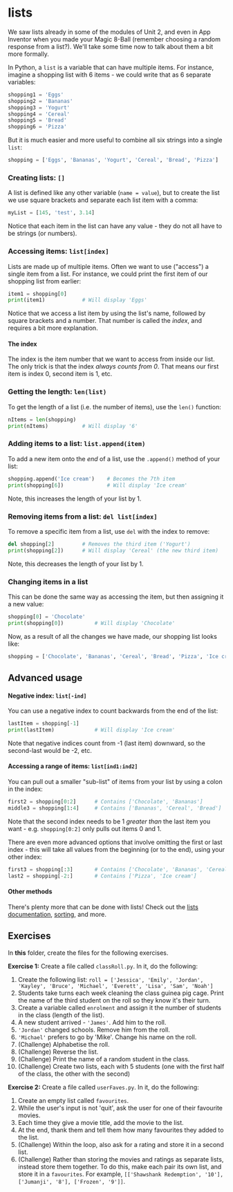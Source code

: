 # lists

We saw lists already in some of the modules of Unit 2, and even in App Inventor when you made your Magic 8-Ball (remember choosing a random response from a list?). We'll take some time now to talk about them a bit more formally.

In Python, a `list` is a variable that can have multiple items. For instance, imagine a shopping list with 6 items - we could write that as 6 separate variables:

```python
shopping1 = 'Eggs'
shopping2 = 'Bananas'
shopping3 = 'Yogurt'
shopping4 = 'Cereal'
shopping5 = 'Bread'
shopping6 = 'Pizza'
```

But it is much easier and more useful to combine all six strings into a single `list`:

```python
shopping = ['Eggs', 'Bananas', 'Yogurt', 'Cereal', 'Bread', 'Pizza']
```

### Creating lists: `[]`

A list is defined like any other variable (`name = value`), but to create the list we use square brackets and separate each list item with a comma:

```python
myList = [145, 'test', 3.14]
```

Notice that each item in the list can have any value - they do not all have to be strings (or numbers).

### Accessing items: `list[index]`

Lists are made up of multiple items. Often we want to use ("access") a single item from a list. For instance, we could print the first item of our shopping list from earlier:

```python
item1 = shopping[0]
print(item1)            # Will display 'Eggs'
```

Notice that we access a list item by using the list's name, followed by square brackets and a number. That number is called the *index*, and requires a bit more explanation.

#### The index

The index is the item number that we want to access from inside our list. The only trick is that the index *always counts from 0*. That means our first item is index 0, second item is 1, etc.

### Getting the length: `len(list)`

To get the length of a list (i.e. the number of items), use the `len()` function:

```python
nItems = len(shopping)
print(nItems)           # Will display '6'
```

### Adding items to a list: `list.append(item)`

To add a new item onto the *end* of a list, use the `.append()` method of your list:

```python
shopping.append('Ice cream')    # Becomes the 7th item
print(shopping[6])              # Will display 'Ice cream'
```

Note, this increases the length of your list by 1.

### Removing items from a list: `del list[index]`

To remove a specific item from a list, use `del` with the index to remove:

```python
del shopping[2]         # Removes the third item ('Yogurt')
print(shopping[2])      # Will display 'Cereal' (the new third item)
```

Note, this decreases the length of your list by 1.

### Changing items in a list

This can be done the same way as accessing the item, but then assigning it a new value:

```python
shopping[0] = 'Chocolate'
print(shopping[0])          # Will display 'Chocolate'
```

Now, as a result of all the changes we have made, our shopping list looks like:

```python
shopping = ['Chocolate', 'Bananas', 'Cereal', 'Bread', 'Pizza', 'Ice cream']
```


## Advanced usage

#### Negative index: `list[-ind]`

You can use a negative index to count backwards from the end of the list:

```python
lastItem = shopping[-1]
print(lastItem)             # Will display 'Ice cream'
```

Note that negative indices count from -1 (last item) downward, so the second-last would be -2, etc.

#### Accessing a range of items: `list[ind1:ind2]`

You can pull out a smaller "sub-list" of items from your list by using a colon in the index:

```python
first2 = shopping[0:2]      # Contains ['Chocolate', 'Bananas']
middle3 = shopping[1:4]     # Contains ['Bananas', 'Cereal', 'Bread']
```

Note that the second index needs to be 1 *greater than* the last item you want - e.g. `shopping[0:2]` only pulls out items 0 and 1.

There are even more advanced options that involve omitting the first or last index - this will take all values from the beginning (or to the end), using your other index:

```python
first3 = shopping[:3]       # Contains ['Chocolate', 'Bananas', 'Cereal']
last2 = shopping[-2:]       # Contains ['Pizza', 'Ice cream']
```

#### Other methods

There's plenty more that can be done with lists! Check out the [lists documentation](https://docs.python.org/3/tutorial/datastructures.html), [sorting](https://docs.python.org/3/howto/sorting.html), and more.

## Exercises

In **this** folder, create the files for the following exercises.

**Exercise 1:** Create a file called `classRoll.py`. In it, do the following:

1. Create the following list:
    `roll = ['Jessica', 'Emily', 'Jordan', 'Kayley', 'Bruce', 'Michael', 'Everett', 'Lisa', 'Sam', 'Noah']`
2. Students take turns each week cleaning the class guinea pig cage. Print the name of the third student on the roll so they know it's their turn.
3. Create a variable called `enrolment` and assign it the number of students in the class (length of the list).
4. A new student arrived - `'James'`. Add him to the roll.
5. `'Jordan'` changed schools. Remove him from the roll.
6. `'Michael'` prefers to go by 'Mike'. Change his name on the roll.
7. (Challenge) Alphabetise the roll.
8. (Challenge) Reverse the list.
9. (Challenge) Print the name of a random student in the class.
10. (Challenge) Create two lists, each with 5 students (one with the first half of the class, the other with the second)


**Exercise 2:** Create a file called `userFaves.py`. In it, do the following:

1. Create an empty list called `favourites`.
2. While the user's input is not 'quit', ask the user for one of their favourite movies.
3. Each time they give a movie title, add the movie to the list.
4. At the end, thank them and tell them how many favourites they added to the list.
5. (Challenge) Within the loop, also ask for a rating and store it in a second list.
6. (Challenge) Rather than storing the movies and ratings as separate lists, instead store them together. To do this, make each pair its own list, and store it in a `favourites`. For example, `[['Shawshank Redemption', '10'], ['Jumanji', '8'], ['Frozen', '9']]`.
